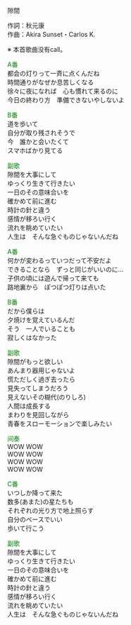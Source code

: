 隙間  
  
作詞：秋元康  
作曲：Akira Sunset・Carlos K.  
  
※ 本首歌曲没有call。  
  
<font color=green>A番</font>  
都会の灯りって一斉に点くんだね  
時間通りがなぜか息苦しくなる  
徐々に夜になれば　心も慣れて来るのに  
今日の終わり方　準備できないやしないよ  
  
<font color=green>B番</font>  
道を歩いて  
自分が取り残されそうで  
今　誰かと会いたくて  
スマホばかり見てる  
  
<font color=green>副歌</font>  
隙間を大事にして  
ゆっくり生きて行きたい  
一日のその意味合いを  
確かめて前に進む  
時計の針と違う  
感情が移ろい行く  
流れを眺めていたい  
人生は　そんな急ぐものじゃないんだね  
  
<font color=green>A番</font>  
何かが変わるっていつだって不安だよ  
できることなら　ずっと同じがいいのに…  
子供の頃には遊んで帰って来ても  
路地裏から　ぽつぽつ灯りは点いた  
  
<font color=green>B番</font>  
だから僕らは  
夕焼けを覚えているんだ  
そう　一人でいることも  
寂しくはなかった  
  
<font color=green>副歌</font>  
隙間がもっと欲しい  
あんまり器用じゃないよ  
慌ただしく過ぎ去ったら  
見失ってしまうだろう  
見えないその糊代(のりしろ)  
人間は成長する  
まわりを見回しながら  
青春をスローモーションで楽しみたい  
  
<font color=green>间奏</font>  
WOW WOW  
WOW WOW  
WOW WOW  
WOW WOW  
  
<font color=green>C番</font>  
いつしか降って来た  
数多(あまた)の星たちも  
それぞれの光り方で地上照らす  
自分のペースでいい  
歩いて行こう  
  
<font color=green>副歌</font>  
隙間を大事にして  
ゆっくり生きて行きたい  
一日のその意味合いを  
確かめて前に進む  
時計の針と違う  
感情が移ろい行く  
流れを眺めていたい  
人生は　そんな急ぐものじゃないんだね  
